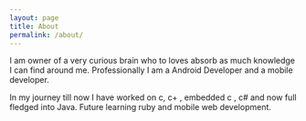 ```yaml
---
layout: page
title: About
permalink: /about/
---
```


I am owner of a very curious brain who to loves absorb as much knowledge I can find around me.
Professionally I am a Android Developer and a mobile developer.  

In my journey till now I have worked on c, c+ , embedded c , c# and now full fledged into Java. Future learning ruby and mobile web development.
